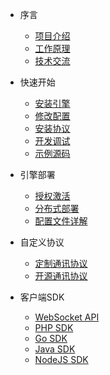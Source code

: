 * 序言
  
  * [项目介绍](zh-cn/README.md)
  * [工作原理](zh-cn/working-principle.md)
  * [技术交流](zh-cn/technical-communication.md)

* 快速开始

  * [安装引擎](zh-cn/install-engine.md)
  * [修改配置](zh-cn/modify-configuration.md)
  * [安装协议](zh-cn/install-protocols.md)
  * [开发调试](zh-cn/start-debug.md)
  * [示例源码](zh-cn/examples.md)

* 引擎部署

  * [授权激活](zh-cn/license-activation.md)
  * [分布式部署](zh-cn/distributed-deployment.md)
  * [配置文件详解](zh-cn/configuration-file-details.md)

* 自定义协议

  * [定制通讯协议](zh-cn/custom-protocols.md)
  * [开源通讯协议](zh-cn/opensource-protocols.md)

* 客户端SDK

  * [WebSocket API](zh-cn/websocket-api.md)
  * [PHP SDK](zh-cn/sdk-php.md)
  * [Go SDK](zh-cn/sdk-go.md)
  * [Java SDK](zh-cn/sdk-java.md)
  * [NodeJS SDK](zh-cn/sdk-nodejs.md)
